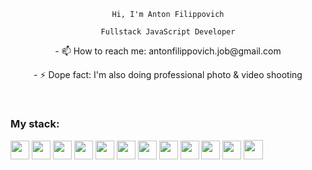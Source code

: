 
<p font-size="40px" align="center"><code>Hi, I'm Anton Filippovich</code></p>
<p align="center"><code>Fullstack JavaScript Developer</code></p>


<!-- ### <p align="center">I'm self-taught passionate FullStack developer from Minsk 🏙 </p> -->
<!-- ### <p align="center">- 🌱 I’m currently learning svelte & three.js</p> -->
<!-- <p align="center">- 👨‍🎓 BSUIR student</p> -->
<p align="center">- 📫 How to reach me: antonfilippovich.job@gmail.com </p>
<p align="center">- ⚡ Dope fact: I'm also doing professional photo & video shooting</p>


<br/>

### My stack:

<code><img height="30" src="https://upload.wikimedia.org/wikipedia/commons/thumb/6/6a/JavaScript-logo.png/240px-JavaScript-logo.png"></code>
<code><img height="30" src="https://upload.wikimedia.org/wikipedia/commons/thumb/4/4c/Typescript_logo_2020.svg/1024px-Typescript_logo_2020.svg.png"></code>
<code><img height="30" src="https://upload.wikimedia.org/wikipedia/commons/thumb/1/1b/Svelte_Logo.svg/1200px-Svelte_Logo.svg.png"></code>
<code><img height="30" src="https://brandslogos.com/wp-content/uploads/images/react-logo-vector.svg"></code>
<code><img height="30" src="https://seeklogo.com/images/R/redux-logo-9CA6836C12-seeklogo.com.png"></code>
<code><img height="30" src="https://cdn-icons-png.flaticon.com/512/5968/5968322.png"></code>
<code><img height="30" src="https://docs.nestjs.com/assets/logo-small.svg"></code>
<code><img height="30" src="https://expressjs.com/images/express-facebook-share.png"></code>
<code><img height="30" src="https://cdn4.iconfinder.com/data/icons/flat-pro-database-set-1/32/sql-badge-512.png"></code>
<code><img height="30" src="https://upload.wikimedia.org/wikipedia/commons/2/29/Postgresql_elephant.svg"></code>
<code><img height="30" src="https://i.pinimg.com/originals/c5/73/49/c57349d1de8e1834c3d93a2e8f9ef615.png"></code>
<code><img height="31" src="https://w7.pngwing.com/pngs/431/965/png-transparent-figma-designer-computer-icons-material-design-design-rectangle-poster-logo.png"></code>

<br/>

